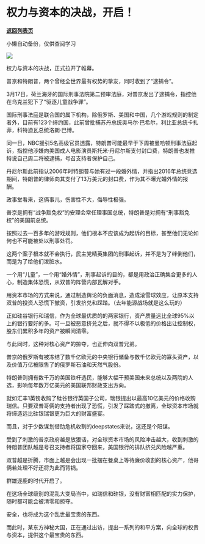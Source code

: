 # 权力与资本的决战，开启！

[**返回列表页**](/gzh/政事堂2019)

小懒自动备份，仅供查阅学习

![](https://mmbiz.qpic.cn/mmbiz_jpg/rxhS23yu8cNt57frfJYFdfqcYyiaeFqIjCJ2ziaNeCoL6ly6VCaQgg5PZ2JpSSsBFHyVy1qaLCia7YRXibSicRsQwDQ/640?wx_fmt=jpeg)

权力与资本的决战，正式拉开了帷幕。

普京和特朗普，两个曾经全世界最有权势的挚友，同时收到了“逮捕令”。  

3月17日，荷兰海牙的国际刑事法院第二预审法庭，对普京发出了逮捕令，指控他在乌克兰犯下了“驱逐儿童战争罪”。

国际刑事法庭是联合国的属下机构，除俄罗斯、美国和中国，几个游戏规则的制定者外，目前有123个缔约国，此前曾批捕苏丹总统奥马尔·巴希尔，利比亚总统卡扎菲，科特迪瓦总统洛朗·巴博。

同一日，NBC援引5名高级官员透露，特朗普可能最早于下周被曼哈顿刑事法庭起诉，指控他涉嫌向美国成人电影演员斯托米·丹尼尔斯支付封口费，特朗普也发推特说自己周二将被逮捕，号召支持者保护自己。

丹尼尔斯此前指认2006年时特朗普与她有过一段婚外情，并指出2016年总统竞选期间，特朗普的律师向其支付了13万美元的封口费，作为其不曝光婚外情的报酬。

政事堂看来，这俩事儿，伤害性不大，侮辱性极强。  

普京是拥有“战争豁免权”的安理会常任理事国总统，特朗普是对拥有“刑事豁免权”的美国前总统。

按照过去一百多年的游戏规则，他们根本不应该成为起诉的目标，甚至他们无论如何也不可能被处以刑事处罚。

这两个案子根本就不会执行，民主党精英集团的刑事起诉，并不是为了绊倒他们，而是为了给他们泼脏水。

一个用“儿童”，一个用“婚外情”，刑事起诉的目的，都是用政治正确集合更多的人心，制造集体恐慌，从双普的阵营内部瓦解对手。

用资本市场的方式来说，通过制造舆论的负面消息，造成滚雪球效应，让原本支持双普的投资人恐慌下撤资，引发挤兑和踩踏。（去年能源战场就是这么玩的）

正如硅谷银行和瑞信，作为全球最优质的的两家银行，资产质量远比全球95%以上的银行要好的多。可一旦被恶意挤兑之后，就不得不以极低的价格出让控制权，股东们累积多年的资产被瞬间清零。

与此同时，这种对核心资产的掠夺，也正伸向双普兄弟。  

普京的俄罗斯有被冻结了数千亿欧元的中央银行储备与数千亿欧元的寡头资产，以及价值万亿被限售了的俄罗斯石油和天然气股份。  

特朗普则拥有数千万的美国铁杆选民，能够大幅干预美国未来总统以及两院的人选，影响每年数万亿美元的美国联邦财政支出方向。

就如汇丰1英镑收购了硅谷银行英国子公司，瑞银提出以最高10亿美元的价格收购瑞信。只要双普哥俩的支持者出现了恐慌，引发了踩踏式的撤离，全球资本市场就将缔造远比硅银瑞银更为巨大的财富盛宴。

而且，对于少数谋划借助危机收割的deepstates来说，这还是个阳谋。

受到了刺激的普京政府越是放狠话，对全球资本市场的风险冲击越大，收到刺激的特朗普团队越是号召支持者将国家夺回来，美国银行的排队挤兑风险越严重。

双普越是折腾，市面上越是会出现一批摆在餐桌上等待廉价收割的核心资产，他哥俩若处理不好还将为此而背锅。

群雄逐鹿的时代开启了。  

在这场全球级别的混乱大变局当中，如瑞信和硅银，没有财富相匹配的实力保护，随时都可能会被清零和掠夺。

安全，也将成为这个乱世最宝贵的东西。  

而此时，某东方神秘大国，正在通过出访，提出一系列的和平方案，向全球的权贵与资本，提供这个最宝贵的东西。

